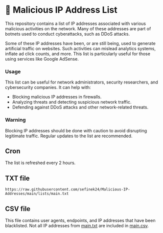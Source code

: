 # 📃 Malicious IP Address List
This repository contains a list of IP addresses associated with various malicious activities on the network.
Many of these addresses are part of botnets used to conduct cyberattacks, such as DDoS attacks.

Some of these IP addresses have been, or are still being, used to generate artificial traffic on websites.
Such activities can mislead analytics systems, inflate ad click counts, and more. This list is particularly useful for those using services like Google AdSense.

### Usage
This list can be useful for network administrators, security researchers, and cybersecurity companies. It can help with:
- Blocking malicious IP addresses in firewalls.
- Analyzing threats and detecting suspicious network traffic.
- Defending against DDoS attacks and other network-related threats.

### Warning
Blocking IP addresses should be done with caution to avoid disrupting legitimate traffic.
Regular updates to the list are recommended.

## Cron
The list is refreshed every 2 hours.

## TXT file
```text
https://raw.githubusercontent.com/sefinek24/Malicious-IP-Addresses/main/lists/main.txt
```

## CSV file
This file contains user agents, endpoints, and IP addresses that have been blacklisted.
Not all IP addresses from [main.txt](lists/main.txt) are included in [main.csv](lists/main.csv).